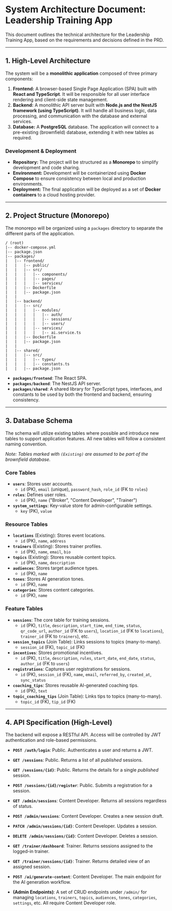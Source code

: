 # System Architecture Document: Leadership Training App

This document outlines the technical architecture for the Leadership Training App, based on the requirements and decisions defined in the PRD.

---

## 1. High-Level Architecture

The system will be a **monolithic application** composed of three primary components:

1.  **Frontend:** A browser-based Single Page Application (SPA) built with **React and TypeScript**. It will be responsible for all user interface rendering and client-side state management.
2.  **Backend:** A monolithic API server built with **Node.js and the NestJS framework (using TypeScript)**. It will handle all business logic, data processing, and communication with the database and external services.
3.  **Database:** A **PostgreSQL** database. The application will connect to a pre-existing (brownfield) database, extending it with new tables as required.

### Development & Deployment

-   **Repository:** The project will be structured as a **Monorepo** to simplify development and code sharing.
-   **Environment:** Development will be containerized using **Docker Compose** to ensure consistency between local and production environments.
-   **Deployment:** The final application will be deployed as a set of **Docker containers** to a cloud hosting provider.

---

## 2. Project Structure (Monorepo)

The monorepo will be organized using a `packages` directory to separate the different parts of the application.

```text
/ (root)
|-- docker-compose.yml
|-- package.json
|-- packages/
|   |-- frontend/
|   |   |-- public/
|   |   |-- src/
|   |   |   |-- components/
|   |   |   |-- pages/
|   |   |   |-- services/
|   |   |-- Dockerfile
|   |   |-- package.json
|   |
|   |-- backend/
|   |   |-- src/
|   |   |   |-- modules/
|   |   |   |   |-- auth/
|   |   |   |   |-- sessions/
|   |   |   |   |-- users/
|   |   |   |-- services/
|   |   |   |   |-- ai.service.ts
|   |   |-- Dockerfile
|   |   |-- package.json
|   |
|   |-- shared/
|   |   |-- src/
|   |   |   |-- types/
|   |   |   |-- constants.ts
|   |   |-- package.json
```

-   **`packages/frontend`**: The React SPA.
-   **`packages/backend`**: The NestJS API server.
-   **`packages/shared`**: A shared library for TypeScript types, interfaces, and constants to be used by both the frontend and backend, ensuring consistency.

---

## 3. Database Schema

The schema will utilize existing tables where possible and introduce new tables to support application features. All new tables will follow a consistent naming convention.

*Note: Tables marked with `(Existing)` are assumed to be part of the brownfield database.* 

### Core Tables

-   **`users`**: Stores user accounts.
    -   `id` (PK), `email` (unique), `password_hash`, `role_id` (FK to `roles`)
-   **`roles`**: Defines user roles.
    -   `id` (PK), `name` ("Broker", "Content Developer", "Trainer")
-   **`system_settings`**: Key-value store for admin-configurable settings.
    -   `key` (PK), `value`

### Resource Tables

-   **`locations`** (Existing): Stores event locations.
    -   `id` (PK), `name`, `address`
-   **`trainers`** (Existing): Stores trainer profiles.
    -   `id` (PK), `name`, `email`, `bio`
-   **`topics`** (Existing): Stores reusable content topics.
    -   `id` (PK), `name`, `description`
-   **`audiences`**: Stores target audience types.
    -   `id` (PK), `name`
-   **`tones`**: Stores AI generation tones.
    -   `id` (PK), `name`
-   **`categories`**: Stores content categories.
    -   `id` (PK), `name`

### Feature Tables

-   **`sessions`**: The core table for training sessions.
    -   `id` (PK), `title`, `description`, `start_time`, `end_time`, `status`, `qr_code_url`, `author_id` (FK to `users`), `location_id` (FK to `locations`), `trainer_id` (FK to `trainers`), etc.
-   **`session_topics`** (Join Table): Links sessions to topics (many-to-many).
    -   `session_id` (FK), `topic_id` (FK)
-   **`incentives`**: Stores promotional incentives.
    -   `id` (PK), `title`, `description`, `rules`, `start_date`, `end_date`, `status`, `author_id` (FK to `users`)
-   **`registrations`**: Captures user registrations for sessions.
    -   `id` (PK), `session_id` (FK), `name`, `email`, `referred_by`, `created_at`, `sync_status`
-   **`coaching_tips`**: Stores reusable AI-generated coaching tips.
    -   `id` (PK), `text`
-   **`topic_coaching_tips`** (Join Table): Links tips to topics (many-to-many).
    -   `topic_id` (FK), `tip_id` (FK)

---

## 4. API Specification (High-Level)

The backend will expose a RESTful API. Access will be controlled by JWT authentication and role-based permissions.

-   **`POST /auth/login`**: Public. Authenticates a user and returns a JWT.

-   **`GET /sessions`**: Public. Returns a list of all *published* sessions.
-   **`GET /sessions/{id}`**: Public. Returns the details for a single *published* session.
-   **`POST /sessions/{id}/register`**: Public. Submits a registration for a session.

-   **`GET /admin/sessions`**: Content Developer. Returns all sessions regardless of status.
-   **`POST /admin/sessions`**: Content Developer. Creates a new session draft.
-   **`PATCH /admin/sessions/{id}`**: Content Developer. Updates a session.
-   **`DELETE /admin/sessions/{id}`**: Content Developer. Deletes a session.

-   **`GET /trainer/dashboard`**: Trainer. Returns sessions assigned to the logged-in trainer.
-   **`GET /trainer/sessions/{id}`**: Trainer. Returns detailed view of an assigned session.

-   **`POST /ai/generate-content`**: Content Developer. The main endpoint for the AI generation workflow.

-   **(Admin Endpoints)**: A set of CRUD endpoints under `/admin/` for managing `locations`, `trainers`, `topics`, `audiences`, `tones`, `categories`, `settings`, etc. All require Content Developer role.
